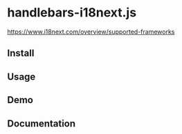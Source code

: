 # handlebars-i18next.js


https://www.i18next.com/overview/supported-frameworks

## Install


## Usage


## Demo


## Documentation
